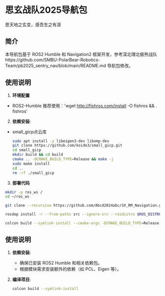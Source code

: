 # 思玄战队2025导航包
思天地之玄变，感吾生之有涯

## 简介
本导航包基于 ROS2 Humble 和 Navigation2 框架开发，参考深北理北极熊战队https://github.com/SMBU-PolarBear-Robotics-Team/pb2025_sentry_nav/blob/main/README.md 导航包修改。

## 使用说明
1. **环境配置**
  - ROS2-Humble 推荐使用：'wget http://fishros.com/install -O fishros && . fishros'
2. **依赖安装**:
  - small_gicp点云库
     ```bash
     sudo apt install -y libeigen3-dev libomp-dev
     git clone https://github.com/koide3/small_gicp.git
     cd small_gicp
     mkdir build && cd build
     cmake .. -DCMAKE_BUILD_TYPE=Release && make -j
     sudo make install
     cd ..
     rm -rf ./small_gicp
     ```
3. **部署代码**
```bash
mkdir -p ros_ws /
cd ~/ros_ws
```
```bash
git clone --recursive https://github.com/Abcd2024abc/SX_RM_Navigation.git src/SX_RM_Navigation
```
```bash
rosdep install -r --from-paths src --ignore-src --rosdistro $ROS_DISTRO -y
```
```bash
colcon build --symlink-install --cmake-args -DCMAKE_BUILD_TYPE=Release
```

## 使用说明
1. **依赖安装**:
   - 确保已安装 ROS2 Humble 和相关依赖包。
   - 根据模块需求安装额外的依赖（如 PCL、Eigen 等）。

2. **编译项目**:
   ```bash
   colcon build --symlink-install
   ```
